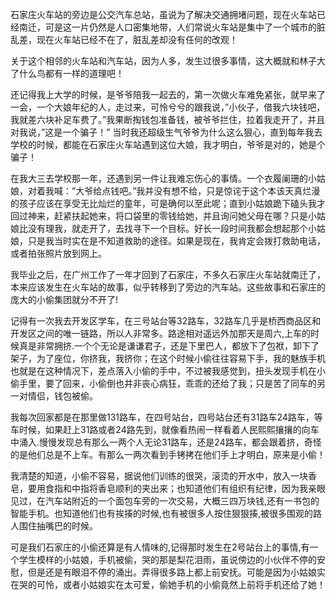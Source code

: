 石家庄火车站的旁边是公交汽车总站，虽说为了解决交通拥堵问题，现在火车站已经南迁，可是这一片仍然是人口密集地带，人们常说火车站是集中了一个城市的脏乱差，现在火车站已经不在了，脏乱差却没有任何的改观！

关于这个相邻的火车站和汽车站，因为人多，发生过很多事情，这大概就和林子大了什么鸟都有一样的道理吧！

还记得我上大学的时候，是爷爷陪我一起去的，第一次做火车难免紧张，就早来了一会，一个大娘年纪的人，走过来，可怜兮兮的跟我说，”小伙子，借我六块钱吧，我就差六块补足车费了。”我果断掏钱包准备钱，被爷爷拦住，拉着我走开了，并且对我说，”这是一个骗子！” 当时我还超级生气爷爷为什么这么狠心，直到每年我去学校的时候，都能在石家庄火车站遇到这位大娘，我才明白，爷爷是对的，她是个骗子！

在我大三去学校那一年，还遇到另一件让我难忘伤心的事情。一个衣履阑珊的小姑娘，对着我喊：”大爷给点钱吧。”我并没有想不给，只是惊诧于这个本该天真烂漫的孩子应该在享受无比灿烂的童年，可是确何以至此呢；直到小姑娘跪下磕头我才回过神来，赶紧扶起她来，将口袋里的零钱给她，并且询问她父母在哪？只是小姑娘比没有理我，就走开了，去找寻下一个目标。好长一段时间我都会想起那个小姑娘，只是我当时实在是不知道救助的途径。如果是现在，我肯定会拨打救助电话，或者拍张照片放到网上。

我毕业之后，在广州工作了一年才回到了石家庄，不多久石家庄火车站就南迁了，本来应该发生在火车站的故事，似乎转移到了旁边的汽车站。这些故事和石家庄的庞大的小偷集团就分不开了!

记得有一次我去开发区学车，在三号站台等32路车，32路车几乎是桥西商品区和开发区之间的唯一链路，所以人非常多。路途相对遥远外加那天是周六,上车的时候真是非常拥挤.一个个无论是谦谦君子，还是下里巴人，都放下了包袱，卸下了架子，为了座位，你挤我，我挤你；在这个时候小偷往往容易下手，我的魅族手机也就是在这种情况下，差点落入小偷的手中，不过被我感觉到，扭头发现手机在小偷手里，要了回来，小偷倒也并非丧心病狂，乖乖的还给了我；只是苦了同车的另一对情侣，钱包被偷。

我每次回家都是在那里做131路车，在四号站台，四号站台还有31路车24路车，等车时候，如果赶上31路或者24路先到，就像看热闹一样看着人民熙熙攘攘的向车中涌入.慢慢发现总有那么一两个人无论31路车，还是24路车，都会跟着挤，奇怪的是他们总是不上车。有那么一两次看到手铐拷在他们手上才明白，原来是小偷！

我清楚的知道，小偷不容易，据说他们训练的很哭，滚烫的开水中，放入一块香皂，要用食指和中指将香皂顺利的夹出来；也知道他们有组织有纪律，因为我亲眼见过，在汽车站附近的一个面包车旁的一次交易，大概三四万块钱,还有一书包的智能手机。也知道他们也有挨揍的时候,也有被很多人按住狠狠揍,被很多围观的路人围住抽嘴巴的时候。

可是我们石家庄的小偷还算是有人情味的,记得那时发生在2号站台上的事情,有一个学生模样的小姑娘，手机被偷，哭的那是梨花泪雨，虽说傍边的小伙伴不停的安慰，但是还是有眼泪不停的涌出。弄得很多路上都上前安抚。可能是因为小姑娘实在哭的可怜，或者小姑娘实在太可爱，偷她手机的小偷竟然上前将手机还给了她！
